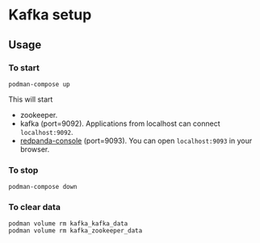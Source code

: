 # Kafka setup

## Usage

### To start
```shell
podman-compose up
```

This will start
- zookeeper.
- kafka (port=9092). Applications from localhost can connect `localhost:9092`.
- [redpanda-console](https://github.com/redpanda-data/console) (port=9093). You can open `localhost:9093` in your browser.

### To stop
```shell
podman-compose down
```

### To clear data
```shell
podman volume rm kafka_kafka_data
podman volume rm kafka_zookeeper_data
```
